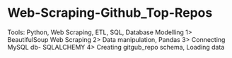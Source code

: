 # Web-Scraping-Github_Top-Repos

Tools: Python, Web Scraping, ETL, SQL, Database Modelling
1> BeautifulSoup Web Scraping      2> Data manipulation, Pandas
3> Connecting MySQL db- SQLALCHEMY   4> Creating gitgub_repo schema, Loading data
